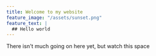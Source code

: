 ```yaml
---
title: Welcome to my website
feature_image: "/assets/sunset.png"
feature_text: |
  ## Hello world
---
```


There isn't much going on here yet, but watch this space
